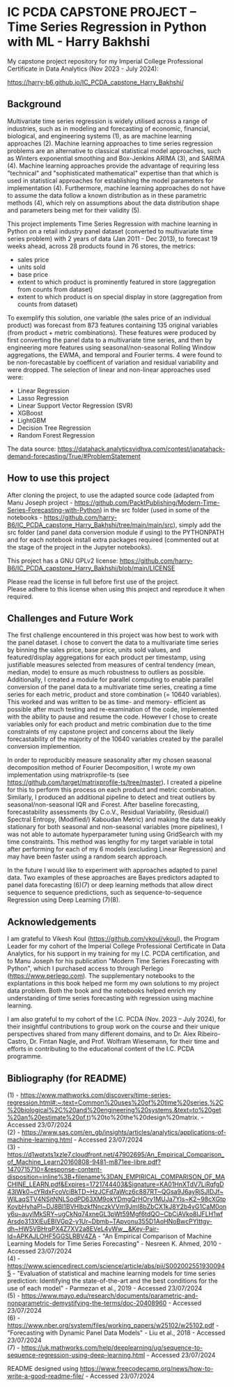 # IC PCDA CAPSTONE PROJECT – Time Series Regression in Python with ML - Harry Bakhshi
My capstone project repository for my Imperial College Professional Certificate in Data Analytics (Nov 2023 - July 2024):

https://harry-b6.github.io/IC_PCDA_capstone_Harry_Bakhshi/

## Background

Multivariate time series regression is widely utilised across a range of industries, such as in modeling and forecasting of economic, financial, biological, and engineering systems (1), as are machine learning approaches (2). Machine learning approaches to time series regression problems are an alternative to classical statistical model approaches, such as Winters exponential smoothing and Box-Jenkins ARIMA (3), and SARIMA (4). Machine learning approaches provide the advantage of requiring less "technical" and "sophisticated mathematical" expertise than that which is used in statistical approaches for establishing the model parameters for implementation (4). Furthermore, machine learning approaches do not have to assume the data follow a known distribution as in these parametric methods (4), which rely on assumptions about the data distribution shape and parameters being met for their validity (5).

This project implements Time Series Regression with machine learning in Python on a retail industry panel dataset (converted to multivariate time series problem) with 2 years of data (Jan 2011 - Dec 2013), to forecast 19 weeks ahead, across 28 products found in 76 stores, the metrics:

- sales price
- units sold
- base price
- extent to which product is prominently featured in store (aggregation from counts from dataset)
- extent to which product is on special display in store (aggregation from counts from dataset)

To exemplify this solution, one variable (the sales price of an individual product) was forecast from 873 features containing 135 original variables (from product + metric combinations). These features were produced by first converting the panel data to a multivariate time series, and then by engineering more features using seasonal/non-seasonal Rolling Window aggregations, the EWMA, and temporal and Fourier terms. 4 were found to be non-forecastable by coefficent of variation and residual variability and were dropped. The selection of linear and non-linear approaches used were:

- Linear Regression
- Lasso Regression
- Linear Support Vector Regression (SVR)  
- XGBoost
- LightGBM
- Decision Tree Regression
- Random Forest Regression

The data source:  https://datahack.analyticsvidhya.com/contest/janatahack-demand-forecasting/True/#ProblemStatement

## How to use this project

After cloning the project, to use the adapted source code (adapted from Manu Joseph project - https://github.com/PacktPublishing/Modern-Time-Series-Forecasting-with-Python) in the src folder (used in some of the notebooks - https://github.com/harry-B6/IC_PCDA_capstone_Harry_Bakhshi/tree/main/main/src), simply add the src folder (and panel data conversion module if using) to the PYTHONPATH and for each notebook install extra packages required (commented out at the stage of the project in the Jupyter notebooks).

This project has a GNU GPLv2 license: https://github.com/harry-B6/IC_PCDA_capstone_Harry_Bakhshi/blob/main/LICENSE   

Please read the license in full before first use of the project.   
Please adhere to this license when using this project and reproduce it when required.   

## Challenges and Future Work

The first challenge encountered in this project was how best to work with the panel dataset. I chose to convert the data to a multivariate time series by binning the sales price, base price, units sold values, and featured/display aggregations for each product per timestamp, using justifiable measures selected from measures of central tendency (mean, median, mode) to ensure as much robustness to outliers as possible. Additionally, I created a module for parallel computing to enable parallel conversion of the panel data to a multivariate time series, creating a time series for each metric, product and store combination (= 10640 variables). This worked and was written to be as time- and memory- efficient as possible after much testing and re-examination of the code, implemented with the ability to pause and resume the code. However I chose to create variables only for each product and metric combination due to the time constraints of my capstone project and concerns about the likely forecastability of the majority of the 10640 variables created by the parallel conversion implemention.

In order to reproducibly measure seasonality after my chosen seasonal decomposition method of Fourier Decomposition, I wrote my own implementation using matrixprofile-ts (see https://github.com/target/matrixprofile-ts/tree/master). I created a pipeline for this to perform this process on each product and metric combination. Similarly, I produced an additional pipeline to detect and treat outliers by seasonal/non-seasonal IQR and iForest. After baseline forecasting, forecastability assessments (by C.o.V., Residual Variability, (Residual/) Spectral Entropy, (Modified/) Kaboudan Metric) and making the data weakly stationary for both seasonal and non-seasonal variables (more pipelines), I was not able to automate hyperparameter tuning using GridSearch with my time constraints. This method was lengthy for my target variable in total after performing for each of my 6 models (excluding Linear Regression) and may have been faster using a random search approach.

In the future I would like to experiment with approaches adapted to panel data. Two examples of these approaches are Bayes predictors adapted to panel data forecasting (6)(7) or deep learning methods that allow direct sequence to sequence predictions, such as sequence-to-sequence Regression using Deep Learning (7)(8).

## Acknowledgements

I am grateful to Vikesh Koul (https://github.com/vkoul/vkoul), the Program Leader for my cohort of the Imperial College Professional Certificate in Data Analytics, for his support in my training for my I.C. PCDA certification, and to Manu Joseph for his publication "Modern Time Series Forecasting with Python", which I purchased access to through Perlego (https://www.perlego.com). The supplementary notebooks to the explantations in this book helped me form my own solutions to my project data problem. Both the book and the notebooks helped enrich my understanding of time series forecasting with regression using machine learning.

I am also grateful to my cohort of the I.C. PCDA (Nov. 2023 – July 2024), for their insightful contributions to group work on the course and their unique perspectives shared from many different domains, and to Dr. Alex Ribeiro-Castro, Dr. Fintan Nagle, and Prof. Wolfram Wiesemann, for their time and efforts in contributing to the educational content of the I.C. PCDA programme.

## Bibliography (for README)

(1) - https://www.mathworks.com/discovery/time-series-regression.html#:~:text=Common%20uses%20of%20time%20series,%2C%20biological%2C%20and%20engineering%20systems.&text=to%20get%20an%20estimate%20of,t)%20to%20the%20design%20matrix. - Accessed 23/07/2024   
(2) - https://www.sas.com/en_gb/insights/articles/analytics/applications-of-machine-learning.html - Accessed 23/07/2024   
(3) - https://d1wqtxts1xzle7.cloudfront.net/47902695/An_Empirical_Comparison_of_Machine_Learn20160808-9481-m871ee-libre.pdf?1470715710=&response-content-disposition=inline%3B+filename%3DAN_EMPIRICAL_COMPARISON_OF_MACHINE_LEARN.pdf&Expires=1721744403&Signature=KA01HnXTdV7LiRqfgD43lWk0~cYRdxFcoVciBkTD~HzJCFd7aWcz6c887RT~QGsa9J6ayRjSJIDJf~WILaqSTV4NSjtNNLSodPD63XM9okYDmgQrHOry1MUJa7YIs~K2~98cXGtpKoybHyhaPl~DJ8BI1BVHlbzkfNnczkVVm9JmI8bZbCX1kJ8Y2b4yG1CaM0ony6u~auylMkSRY~ugCkNq74xneGL3pWt59Mgf6tdQO~CbCiAVko8lJFLH1wfArsdo313XlEuEBIVGp2-y1Ur~Dbmb~TApvonu355D1AoHNoBwcPYIttgy-dh~HW5VBHrqPX4Z7XV2a8EVeL4yWw__&Key-Pair-Id=APKAJLOHF5GGSLRBV4ZA - "An Empirical Comparison of Machine Learning Models for Time Series Forecasting" - Nesreen K. Ahmed, 2010 - Accessed 23/07/2024   
(4) - https://www.sciencedirect.com/science/article/abs/pii/S0020025519300945 - "Evaluation of statistical and machine learning models for time series prediction: Identifying the state-of-the-art and the best conditions for the use of each model" - Parmezan et al., 2019 - Accessed 23/07/2024   
(5) - https://www.mayo.edu/research/documents/parametric-and-nonparametric-demystifying-the-terms/doc-20408960 - Accessed 23/07/2024   
(6) - https://www.nber.org/system/files/working_papers/w25102/w25102.pdf - "Forecasting with Dynamic Panel Data Models" - Liu et al., 2018 - Accessed 23/07/2024   
(7) - https://uk.mathworks.com/help/deeplearning/ug/sequence-to-sequence-regression-using-deep-learning.html - Accessed 23/07/2024 

README designed using https://www.freecodecamp.org/news/how-to-write-a-good-readme-file/ - Accessed 23/07/2024   
